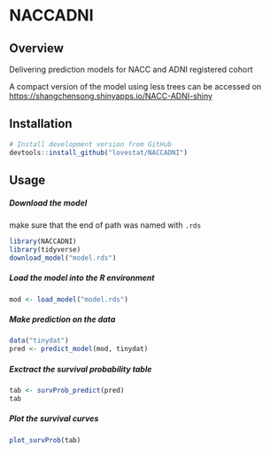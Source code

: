 # NACCADNI

## Overview

Delivering prediction models for NACC and ADNI registered cohort

A compact version of the model using less trees can be accessed on https://shangchensong.shinyapps.io/NACC-ADNI-shiny

## Installation

``` r
# Install development version from GitHub
devtools::install_github("lovestat/NACCADNI")
```

</div>

## Usage

##### Download the model

make sure that the end of path was named with `.rds`

``` r
library(NACCADNI)
library(tidyverse)
download_model("model.rds")
```

##### Load the model into the R environment

``` r
mod <- load_model("model.rds")
```

##### Make prediction on the data

``` r
data("tinydat")
pred <- predict_model(mod, tinydat)
```


##### Exctract the survival probability table  

``` r
tab <- survProb_predict(pred)
tab
```

##### Plot the survival curves 

``` r
plot_survProb(tab)
```
